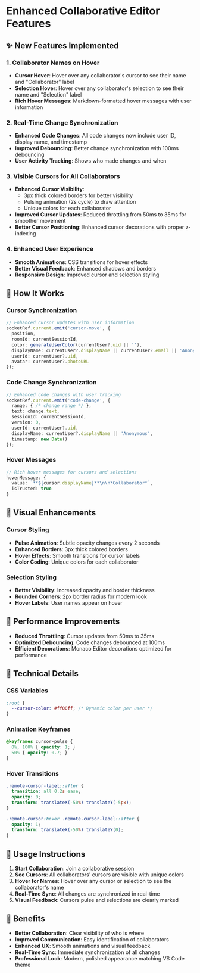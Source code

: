 # Enhanced Collaborative Editor Features

## ✨ New Features Implemented

### 1. **Collaborator Names on Hover**
- **Cursor Hover**: Hover over any collaborator's cursor to see their name and "Collaborator" label
- **Selection Hover**: Hover over any collaborator's selection to see their name and "Selection" label
- **Rich Hover Messages**: Markdown-formatted hover messages with user information

### 2. **Real-Time Change Synchronization**
- **Enhanced Code Changes**: All code changes now include user ID, display name, and timestamp
- **Improved Debouncing**: Better change synchronization with 100ms debouncing
- **User Activity Tracking**: Shows who made changes and when

### 3. **Visible Cursors for All Collaborators**
- **Enhanced Cursor Visibility**: 
  - 3px thick colored borders for better visibility
  - Pulsing animation (2s cycle) to draw attention
  - Unique colors for each collaborator
- **Improved Cursor Updates**: Reduced throttling from 50ms to 35ms for smoother movement
- **Better Cursor Positioning**: Enhanced cursor decorations with proper z-indexing

### 4. **Enhanced User Experience**
- **Smooth Animations**: CSS transitions for hover effects
- **Better Visual Feedback**: Enhanced shadows and borders
- **Responsive Design**: Improved cursor and selection styling

## 🎯 How It Works

### Cursor Synchronization
```typescript
// Enhanced cursor updates with user information
socketRef.current.emit('cursor-move', {
  position,
  roomId: currentSessionId,
  color: generateUserColor(currentUser?.uid || ''),
  displayName: currentUser?.displayName || currentUser?.email || 'Anonymous',
  userId: currentUser?.uid,
  avatar: currentUser?.photoURL
});
```

### Code Change Synchronization
```typescript
// Enhanced code changes with user tracking
socketRef.current.emit('code-change', {
  range: { /* change range */ },
  text: change.text,
  sessionId: currentSessionId,
  version: 0,
  userId: currentUser?.uid,
  displayName: currentUser?.displayName || 'Anonymous',
  timestamp: new Date()
});
```

### Hover Messages
```typescript
// Rich hover messages for cursors and selections
hoverMessage: {
  value: `**${cursor.displayName}**\n\n*Collaborator*`,
  isTrusted: true
}
```

## 🎨 Visual Enhancements

### Cursor Styling
- **Pulse Animation**: Subtle opacity changes every 2 seconds
- **Enhanced Borders**: 3px thick colored borders
- **Hover Effects**: Smooth transitions for cursor labels
- **Color Coding**: Unique colors for each collaborator

### Selection Styling
- **Better Visibility**: Increased opacity and border thickness
- **Rounded Corners**: 2px border radius for modern look
- **Hover Labels**: User names appear on hover

## 🚀 Performance Improvements

- **Reduced Throttling**: Cursor updates from 50ms to 35ms
- **Optimized Debouncing**: Code changes debounced at 100ms
- **Efficient Decorations**: Monaco Editor decorations optimized for performance

## 🔧 Technical Details

### CSS Variables
```css
:root {
  --cursor-color: #ff00ff; /* Dynamic color per user */
}
```

### Animation Keyframes
```css
@keyframes cursor-pulse {
  0%, 100% { opacity: 1; }
  50% { opacity: 0.7; }
}
```

### Hover Transitions
```css
.remote-cursor-label::after {
  transition: all 0.2s ease;
  opacity: 0;
  transform: translateX(-50%) translateY(-5px);
}

.remote-cursor:hover .remote-cursor-label::after {
  opacity: 1;
  transform: translateX(-50%) translateY(0);
}
```

## 📱 Usage Instructions

1. **Start Collaboration**: Join a collaborative session
2. **See Cursors**: All collaborators' cursors are visible with unique colors
3. **Hover for Names**: Hover over any cursor or selection to see the collaborator's name
4. **Real-Time Sync**: All changes are synchronized in real-time
5. **Visual Feedback**: Cursors pulse and selections are clearly marked

## 🎉 Benefits

- **Better Collaboration**: Clear visibility of who is where
- **Improved Communication**: Easy identification of collaborators
- **Enhanced UX**: Smooth animations and visual feedback
- **Real-Time Sync**: Immediate synchronization of all changes
- **Professional Look**: Modern, polished appearance matching VS Code theme
